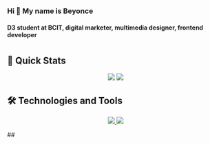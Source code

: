 ### Hi 👋 My name is Beyonce
#### D3 student at BCIT, digital marketer, multimedia designer, frontend developer
#

## 🚀 Quick Stats
<p align="center">
  <img src="https://github-readme-streak-stats.herokuapp.com/?user=zluvsand"/>
  <img src="https://github-readme-stats.vercel.app/api/top-langs?username=zluvsand&layout=compact"/>
</p>

## 🛠️ Technologies and Tools
<p align="center">
  <a href="https://skillicons.dev">
    <img src="https://skillicons.dev/icons?i=github,vercel,vscode,react,nextjs,html,css,js,tailwind" />
  </a>
  <a href="https://skillicons.dev">
    <img src="https://skillicons.dev/icons?i=figma,wordpress,gcp,discord,ae,ai,ps,pr" />
  </a>
</p>
##

<!--
**BeyonceB/BeyonceB** is a ✨ _special_ ✨ repository because its `README.md` (this file) appears on your GitHub profile.

Here are some ideas to get you started:

- 🔭 I’m currently working on ...
- 🌱 I’m currently learning ...
- 👯 I’m looking to collaborate on ...
- 🤔 I’m looking for help with ...
- 💬 Ask me about ...
- 📫 How to reach me: ...
- 😄 Pronouns: ...
- ⚡ Fun fact: ...
-->
